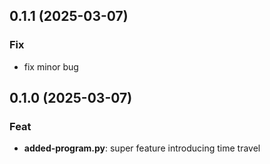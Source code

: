 ## 0.1.1 (2025-03-07)

### Fix

- fix minor bug

## 0.1.0 (2025-03-07)

### Feat

- **added-program.py**: super feature introducing time travel
